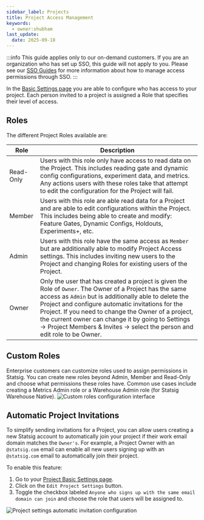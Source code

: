 ```yaml
---
sidebar_label: Projects
title: Project Access Management
keywords:
  - owner:shubham
last_update:
  date: 2025-09-18
---
```

:::info 
This guide applies only to our on-demand customers. If you are an organization who has set up SSO, this guide will not apply to you. Please see our [SSO Guides](/access-management/sso/overview) for more information about how to manage access permissions through SSO. 
:::

In the [Basic Settings page](https://console.statsig.com/settings) you are able to configure who has access to your project. Each person invited to a project is assigned a Role that specifies their level of access. 

## Roles 

The different Project Roles available are:

| Role | Description |
|-----------|-------------|
| Read-Only | Users with this role only have access to read data on the Project. This includes reading gate and dynamic config configurations, experiment data, and metrics. Any actions users with these roles take that attempt to edit the configuration for the Project will fail. |
| Member | Users with this role are able read data for a Project and are able to edit configurations within the Project. This includes being able to create and modify: Feature Gates, Dynamic Configs, Holdouts, Experiments+, etc. |
| Admin | Users with this role have the same access as `Member` but are additionally able to modify Project Access settings. This includes inviting new users to the Project and changing Roles for existing users of the Project. |
| Owner | Only the user that has created a project is given the Role of `Owner`. The Owner of a Project has the same access as `Admin` but is additionally able to delete the Project and configure automatic invitations for the Project. If you need to change the Owner of a project, the current owner can change it by going to Settings -> Project Members & Invites -> select the person and edit role to be Owner. |

## Custom Roles
Enterprise customers can customize roles used to assign permissions in Statsig. You can create new roles beyond Admin, Member and Read-Only and choose what permissions these roles have. Common use cases include creating a Metrics Admin role or a Warehouse Admin role (for Statsig Warehouse Native).
![Custom roles configuration interface](https://github.com/statsig-io/docs/assets/112416832/1b5a0601-6311-401e-87e3-5d1055a025e7)

## Automatic Project Invitations

To simplify sending invitations for a Project, you can allow users creating a new Statsig account to automatically join your project if their work email domain matches the `Owner's`. For example, a Project Owner with an `@statsig.com` email can enable all new users signing up with an `@statsig.com` email to automatically join their project.

To enable this feature:

1. Go to your [Project Basic Settings page](https://console.statsig.com/settings).
2. Click on the `Edit Project Settings` button.
3. Toggle the checkbox labeled `Anyone who signs up with the same email domain can join` and choose the role that users will be assigned to.

![Project settings automatic invitation configuration](https://user-images.githubusercontent.com/75151332/128581866-b5856f1d-9ac6-462d-a57e-22320a093457.png)

